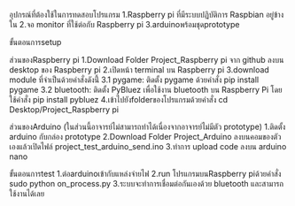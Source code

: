 อุปกรณ์ที่ต้องใช้ในการทดสอบโปรแกรม
1.Raspberry pi ที่มีระบบปฏิบัติการ Raspbian อยู่ข้างใน
2.จอ monitor ที่ใช้ต่อกับ Raspberry pi
3.arduinoพร้อมชุดprototype

ขั้นตอนการsetup

ส่วนของRaspberry pi
1.Download Folder Project_Raspberry pi จาก github ลงบน desktop ของ Raspberry pi
2.เปิดหน้า terminal บน Raspberry pi
3.download module ที่จำเป็นด้วยคำสั่งดังนี้่
3.1 pygame: ติดตั้ง pygame ด้วยคำสั่ง pip install pygame
3.2 bluetooth: ติดตั้ง PyBluez เพื่อใช้งาน bluetooth บน Raspberry Pi โดยใช้คำสั่ง pip install pybluez
4.เข้าไปยังfolderของโปรแกรมด้วยคำสั่ง cd Desktop/Project_Raspberry pi

ส่วนของArduino (ในส่วนนี้อาจารย์ไม่สามารถทำได้เนื่องจากอาจารย์ไม่มีตัว prototype)
1.ติดตั้ง arduino กับกล่อง prototype
2.Download Folder Project_Arduino ลงบนคอมของตัวเองแล้วเปิดไฟล์ project_test_arduino_send.ino
3.ทำการ upload code ลงบน arduino nano

ขั้นตอนการtest
1.ต่อarduinoเข้ากับแหล่งจ่ายไฟ
2.run โปรแกรมบนRaspberry piด้วยคำสั่ง sudo python on_process.py
3.ระบบจะทำการเชื่อมต่อกันเองด้วย bluetooth และสามารถใช้งานได้เลย
